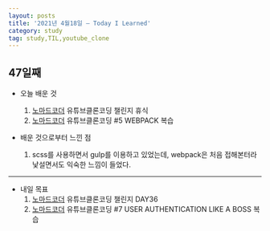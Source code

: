 ```yaml
---
layout: posts
title: '2021년 4월18일 — Today I Learned'
category: study
tag: study,TIL,youtube_clone
---
```


## 47일째

- 오늘 배운 것
  1. [노마드코더][1] 유튜브클론코딩 챌린지 휴식
  2. [노마드코더][1] 유튜브클론코딩 #5 WEBPACK 복습

- 배운 것으로부터 느낀 점
  1. scss를 사용하면서 gulp를 이용하고 있었는데, webpack은 처음 접해본터라 낯설면서도 익숙한 느낌이 들었다.
---

- 내일 목표
  1. [노마드코더][1] 유튜브클론코딩 챌린지 DAY36
  2. [노마드코더][1] 유튜브클론코딩 #7 USER AUTHENTICATION LIKE A BOSS 복습

[1]: https://nomadcoders.co/ '노마드코더'
